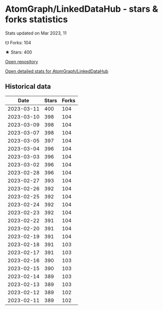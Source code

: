 # AtomGraph/LinkedDataHub - stars & forks statistics

Stats updated on Mar 2023, 11

☋ Forks: 104

★ Stars: 400

[Open repository](https://github.com/AtomGraph/LinkedDataHub)

[Open detailed stats for AtomGraph/LinkedDataHub](https://reviewgithub.com/rep/AtomGraph/LinkedDataHub)

## Historical data
| Date | Stars | Forks |
|------|-------|-------|
| 2023-03-11 | 400 | 104 | 
| 2023-03-10 | 398 | 104 | 
| 2023-03-09 | 398 | 104 | 
| 2023-03-07 | 398 | 104 | 
| 2023-03-05 | 397 | 104 | 
| 2023-03-04 | 396 | 104 | 
| 2023-03-03 | 396 | 104 | 
| 2023-03-02 | 396 | 104 | 
| 2023-02-28 | 396 | 104 | 
| 2023-02-27 | 393 | 104 | 
| 2023-02-26 | 392 | 104 | 
| 2023-02-25 | 392 | 104 | 
| 2023-02-24 | 392 | 104 | 
| 2023-02-23 | 392 | 104 | 
| 2023-02-22 | 391 | 104 | 
| 2023-02-20 | 391 | 104 | 
| 2023-02-19 | 391 | 104 | 
| 2023-02-18 | 391 | 103 | 
| 2023-02-17 | 391 | 103 | 
| 2023-02-16 | 390 | 103 | 
| 2023-02-15 | 390 | 103 | 
| 2023-02-14 | 389 | 103 | 
| 2023-02-13 | 389 | 103 | 
| 2023-02-12 | 389 | 102 | 
| 2023-02-11 | 389 | 102 | 

